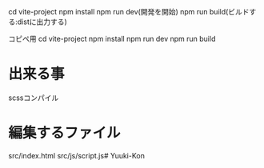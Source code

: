 cd vite-project
npm install
npm run dev(開発を開始)
npm run build(ビルドする:distに出力する)

コピペ用
cd vite-project
npm install
npm run dev
npm run build

# 出来る事
scssコンパイル

# 編集するファイル
src/index.html
src/js/script.js# Yuuki-Kon

